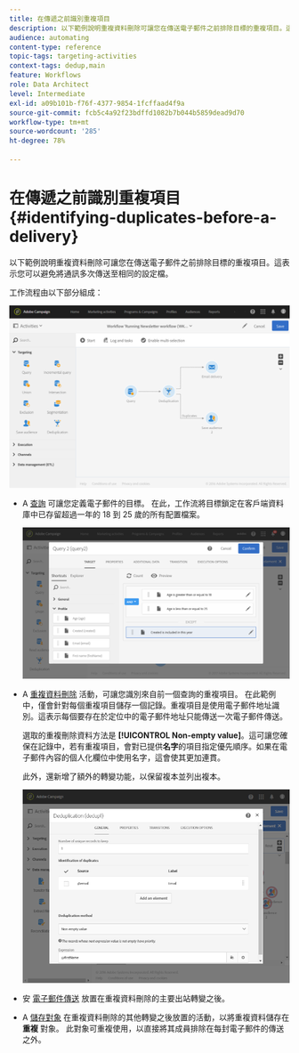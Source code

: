 ```yaml
---
title: 在傳遞之前識別重複項目
description: 以下範例說明重複資料刪除可讓您在傳送電子郵件之前排除目標的重複項目。這表示您可以避免將通訊多次傳送至相同的設定檔。
audience: automating
content-type: reference
topic-tags: targeting-activities
context-tags: dedup,main
feature: Workflows
role: Data Architect
level: Intermediate
exl-id: a09b101b-f76f-4377-9854-1fcffaad4f9a
source-git-commit: fcb5c4a92f23bdffd1082b7b044b5859dead9d70
workflow-type: tm+mt
source-wordcount: '285'
ht-degree: 78%

---
```


# 在傳遞之前識別重複項目 {#identifying-duplicates-before-a-delivery}

以下範例說明重複資料刪除可讓您在傳送電子郵件之前排除目標的重複項目。這表示您可以避免將通訊多次傳送至相同的設定檔。

工作流程由以下部分組成：

![](assets/deduplication_example_workflow.png)

* A [查詢](../../automating/using/query.md) 可讓您定義電子郵件的目標。 在此，工作流將目標鎖定在客戶端資料庫中已存留超過一年的 18 到 25 歲的所有配置檔案。

   ![](assets/deduplication_example_query.png)

* A [重複資料刪除](../../automating/using/deduplication.md) 活動，可讓您識別來自前一個查詢的重複項目。 在此範例中，僅會針對每個重複項目儲存一個記錄。重複項目是使用電子郵件地址識別。這表示每個要存在於定位中的電子郵件地址只能傳送一次電子郵件傳送。

   選取的重複刪除資料方法是 **[!UICONTROL Non-empty value]**。這可讓您確保在記錄中，若有重複項目，會對已提供&#x200B;**名字**&#x200B;的項目指定優先順序。如果在電子郵件內容的個人化欄位中使用名字，這會使其更加連貫。

   此外，還新增了額外的轉變功能，以保留複本並列出複本。

   ![](assets/deduplication_example_dedup.png)

* 安 [電子郵件傳送](../../automating/using/email-delivery.md) 放置在重複資料刪除的主要出站轉變之後。
* A [儲存對象](../../automating/using/save-audience.md) 在重複資料刪除的其他轉變之後放置的活動，以將重複資料儲存在 **重複** 對象。 此對象可重複使用，以直接將其成員排除在每封電子郵件的傳送之外。
